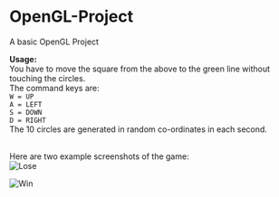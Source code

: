 # OpenGL-Project
A basic OpenGL Project <br>

<b>Usage:</b> <br>
You have to move the square from the above to the green line without touching the circles. <br>
The command keys are: <br>
`W = UP` <br>
`A = LEFT` <br>
`S = DOWN` <br>
`D = RIGHT` <br>
The 10 circles are generated in random co-ordinates in each second.<br><br>

Here are two example screenshots of the game:<br>
![Lose](https://user-images.githubusercontent.com/35737627/184717397-fa022fb7-97a2-4cdc-af38-70c0d24004a1.png)

![Win](https://user-images.githubusercontent.com/35737627/184717337-cffca987-bd10-47cc-84d1-0a4e5d5d0915.png)
